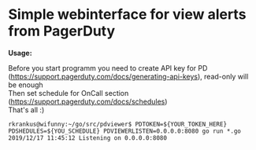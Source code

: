 # Simple webinterface for view alerts from PagerDuty

**Usage:**

Before you start programm you need to create API key for PD (https://support.pagerduty.com/docs/generating-api-keys), read-only will be enough  
Then set schedule for OnCall section (https://support.pagerduty.com/docs/schedules)  
That's all :)  
```
rkrankus@wifunny:~/go/src/pdviewer$ PDTOKEN=${YOUR_TOKEN_HERE} PDSHEDULES=${YOU_SCHEDULE} PDVIEWERLISTEN=0.0.0.0:8080 go run *.go
2019/12/17 11:45:12 Listening on 0.0.0.0:8080
```
